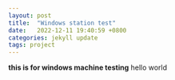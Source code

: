 ```yaml
---
layout: post
title:  "Windows station test"
date:   2022-12-11 19:40:59 +0800
categories: jekyll update
tags: project
---
```


**this is for windows machine testing**
hello world
